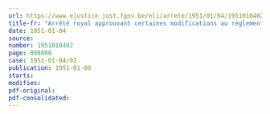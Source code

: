 ```yaml
---
url: https://www.ejustice.just.fgov.be/eli/arrete/1951/01/04/1951010402/justel
title-fr: "Arrêté royal approuvant certaines modifications au règlement pour la perception d'un droit de magasin sur les marchandises arrivant à destination du magasin spécial et l'entrepôt public de Liège"
date: 1951-01-04
source:
number: 1951010402
page: 888888
case: 1951-01-04/02
publication: 1951-01-08
starts:
modifies:
pdf-original:
pdf-consolidated:
---
```


